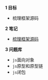 **1 目标**
* 梳理框架源码

**2 笔记**
* [梳理框架源码](https://github.com/lotosv2010/Jquery-SourceCode-Analysis/blob/master/doc/%E6%A2%B3%E7%90%86JQ%E7%9A%84%E6%A1%86%E6%9E%B6.js)

**3 问题库**
* `js`面向对象  
* `js`原型和原型链  
* `js`闭包  
